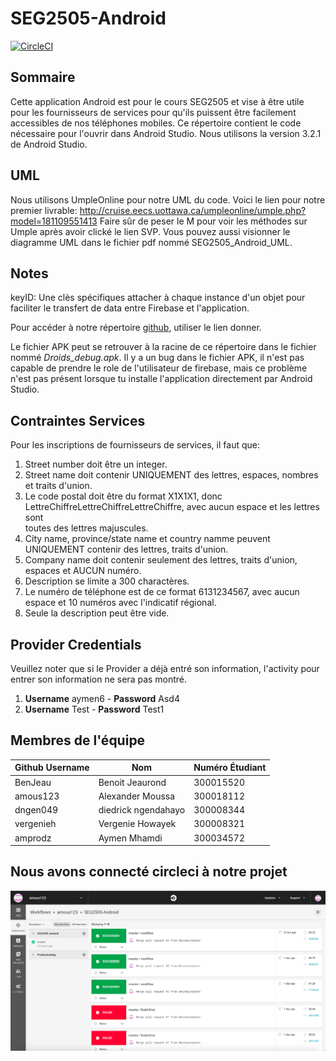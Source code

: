 # SEG2505-Android

[![CircleCI](https://circleci.com/gh/BenJeau/SEG2505-Android.svg?style=svg&circle-token=5d6026229402bbfaade8145e4f45d25d28f44e64)](https://circleci.com/gh/BenJeau/SEG2505-Android)

## Sommaire
Cette application Android est pour le cours SEG2505 et vise à être utile pour les fournisseurs de services pour qu'ils puissent être facilement accessibles de nos téléphones mobiles. Ce répertoire contient le code nécessaire pour l'ouvrir dans Android Studio. Nous utilisons la version 3.2.1 de Android Studio.

## UML
Nous utilisons UmpleOnline pour notre UML du code. Voici le lien pour notre premier livrable: http://cruise.eecs.uottawa.ca/umpleonline/umple.php?model=181109551413
Faire sûr de peser le M pour voir les méthodes sur Umple après avoir clické le lien SVP. Vous pouvez aussi visionner le diagramme UML dans le fichier pdf nommé SEG2505_Android_UML.

## Notes
keyID: Une clès spécifiques attacher à chaque instance d'un objet pour faciliter le transfert de data entre Firebase et l'application.

Pour accéder à notre répertoire [github](https://github.com/BenJeau/SEG2505-Android), utiliser le lien donner.

Le fichier APK peut se retrouver à la racine de ce répertoire dans le fichier nommé *Droids_debug.apk*. Il y a un bug dans le fichier APK, il n'est pas capable de prendre le role de l'utilisateur de firebase, mais ce problème n'est pas présent lorsque tu installe l'application directement par Android Studio.

## Contraintes Services
Pour les inscriptions de fournisseurs de services, il faut que: 
  1. Street number doit être un integer.
  2. Street name doit contenir UNIQUEMENT des lettres, espaces, nombres et traits d'union.
  3. Le code postal doit être du format X1X1X1, donc LettreChiffreLettreChiffreLettreChiffre, avec aucun espace et les lettres sont   
     toutes des lettres majuscules.
  4. City name, province/state name et country namme peuvent UNIQUEMENT contenir des lettres, traits d'union.
  5. Company name doit contenir seulement des lettres, traits d'union, espaces et AUCUN numéro.
  6. Description se limite a 300 charactères. 
  7. Le numéro de téléphone est de ce format 6131234567, avec aucun espace et 10 numéros avec l'indicatif régional. 
  8. Seule la description peut être vide. 
  
## Provider Credentials
Veuillez noter que si le Provider a déjà entré son information, l'activity pour entrer son information ne sera pas montré.
1. __Username__ aymen6 - __Password__ Asd4
2. __Username__ Test - __Password__ Test1

## Membres de l'équipe

|Github Username | Nom  | Numéro Étudiant |
| --- | --- | --- |
|BenJeau              | Benoit Jeaurond        | 300015520|
|amous123           | Alexander Moussa      | 300018112|
|dngen049           | diedrick ngendahayo | 300008344|
|vergenieh            |Vergenie Howayek    |300008321|
|amprodz          | Aymen Mhamdi          |300034572|

## Nous avons connecté circleci à notre projet
![alt text](https://github.com/BenJeau/SEG2505-Android/blob/master/circleCiConnected.png)

